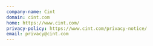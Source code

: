 ```yaml
---
company-name: Cint
domain: cint.com
home: https://www.cint.com/
privacy-policy: https://www.cint.com/privacy-notice/
email: privacy@cint.com
---
```




